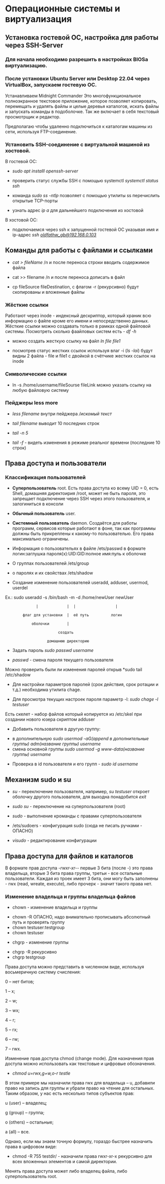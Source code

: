 # Операционные системы и виртуализация

## Установка гостевой ОС, настройка для работы через SSH-Server

### Для начала необходимо разрешить в настройках BIOSa виртуализацию. 


### После установки Ubuntu Server или Desktop 22.04 через VirtualBox, запускаем гостевую ОС.


Устанавливаем Midnight Commander Это многофункциональное полноэкранное текстовое приложение, которое позволяет копировать, перемещать и удалять файлы и целые деревья каталогов, искать файлы и запускать команды в подоболочке. Так же включает в себя текстовый просмотрщик и редактор.

Предполагаю чтобы удаленно подключиться к каталогам машины из сети, используя FTP-соединение.


### Установить SSH-соединение с виртуальной машиной из хостовой.

В гостевой ОС:

- *sudo apt installl openssh-server*

- проверить статус службы SSH с помощью systemctl *systemctl status ssh*

- команда *sudo ss -ntlp* позволяет с помощью утилиты ss перечислить открытые TCP-порты

- узнать адрес *ip a* для дальнейшего подключения из хостовой

В хостовой ОС:

- подключаемся через ssh к запущенной гостевой ОС указывая имя и ip-адрес *ssh oldfathw_gb@192.168.0.103*


## Команды для работы с файлами и ссылками

- *cat > fileName* /n и после переноса строки вводить содержимое файла

- cat >> filename /n и после переноса дописать в файл

- cp fileSource fileDestination, с флагом -r (рекурсивно) будут скопированы и вложенные файлы

### Жёсткие ссылки 

Работают через inode - индексный дескриптор,  который храник всю информацию о файле кроме его имени и непосредственно данных. Жёсткие ссылки можно создавать только в рамках одной файловой системы. Посмотреть сколько фаайловых систем есть - *df -h*

- можно создать жесткую ссылку на файл *ln file file1*

- посмотрев статус жестких ссылок используя влаг -i (*ls -lai*) будут видны 2 файла - file и file1 с двойкой в счётчике жестких ссылок на  inode

### Символические ссылки

- ln -s  /home/username/fileSourse fileLink можно указать ссылку на любую файловую систему

### Пейджеры less more

- *less filename* внутри пейджера  */искомый текст*

- *tail filename* выводит 10 последних строк

- *tail -n 5*

- *tail -f* - видеть изменения в режиме реальног времени (последние 10 строк) 

## Права доступа и пользователи

### Классификация пользователей

- **Суперпользователь** root. Есть права доступа ко всему UID = 0, есть Shell, домашняя директоирия /root, может не быть пароля, это запрещает подключение через SSH через этого пользователя, и залогиниться в консоли 

- **Обычный пользователь** user. 

- **Системный пользователь** daemon. Создаётся для работы программ, сервисов которые работают в фоне, так как программы должны быть прикреплены к какому-то пользователью. Его права максимально ограничены.

- Информация о пользовательях в файле /ets/passwd в формате логин:заглушка пароля(x):UID:GID:полное имя:пуль к оболочке

- О группах пользователей /ets/group

- о паролях и их свойствах /ets/shadow

- Создание изменение пользователей useradd, adduser, usermod, userdel

Ex.: sudo useradd -s /bin/bash -m -d /home/newUser newUser

                  |             |  |                  |

            флаг для установки  |  её путь          логин

                оболочки        |

                            создать

                       домашнюю директорию



- Задать пароль *sudo passwd username*

- *passwd* - смена пароля текущего пользователя

Можно проверить были ли изменения паролей открыв *sudo tail /etc/shadow

- Для настройки параметров паролей (срок действия, срок ротации и т.д.) необходима
утилита chage.

- Для просмотра текущих настроек пароля параметр -l: *sudo chage -l testuser*


Есть скелет - набор файлов который копируется из /etc/skel при создании нового юзера скриптом adduser

- Добавить пользователя в другую группу:
* в дополнительную *sudo usermod -aG(append в дополнительные группы) adm(название группы) username*
* смена основной группы *sudo usermod -g www-data(название группы) username*

- Проверка в id пользователя и его групп - *sudo id username*



## Механизм sudo и su

- *su* - переключение пользователя, например,  *su testuser* откроет оболочку другого пользователя, для выходна понадобится *exit*

- *sudo su* - переключение на суперпользователя (root)

- *sudo* - выполнение кроманды с правами суперпользователя

- /ets/sudoers - конфигурация sudo (сюда не писать ручками - ОПАСНО)

- *visudo* - редактирование конфигурации

## Права доступа для файлов и каталогов

В формате прав доступа *-rwxr-xr--* первые 3 бита (после -) это права владельца, вторые 3 бита права группы, третьи - все остальные пользователи.
Каждая из троек имеет 3 бита, они могу быть заполнены - rwx (read, wreate, execute), либо прочерк - значит такого права нет. 

### Изменение владельца и группы владельца файлов

- chown - изменение владельца и группы
* chown -R ОПАСНО, надо внимательно прописывать абсолютный путь и проверять группу
* chown testuser:testgroup
* chown testuser

- chgrp - изменение группы
* chgrp -R рекурсивно
* chgrp testgroup

Права доступа можно представить в численном виде, используя восьмеричную
систему счисления:

0 – нет битов;

1 – x;

2 – w;

3 – wx;

4 – r;

5 – rx;

6 – rw;

7 – rwx.

Изменение прав доступа chmod (change mode).
Для назначения прав доступа можно использовать как текстовые и цифровые обозначения.

- *chmod u=rwx,g+w,o-r testle*

В этом примере мы назначили права rwx для владельца – u, добавили право на запись для группы и убрали право на чтение для остальных. Таким образом, у нас есть несколько типов субъектов прав:

u (user) – владелец;

g (group) – группа;

o (others) – остальные;

a (all) – все.

Однако, если мы знаем точную формулу, гораздо быстрее назначить права в цифровом виде:

- chmod -R 755 testdir/ - назначили права rwxr-xr-x рекурсивно для всех вложенных элементов и самой директории.

Менять права доступа может либо владелец файла, либо суперпользователь root.

